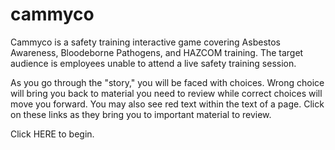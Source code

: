 # cammyco
Cammyco is a safety training interactive game covering Asbestos Awareness, Bloodeborne Pathogens, and HAZCOM training. The target audience is employees unable to attend a live safety training session.

As you go through the "story," you will be faced with choices. Wrong choice will bring you back to material you need to review while correct choices will move you forward. You may also see red text within the text of a page. Click on these links as they bring you to important material to review.

Click HERE to begin.
